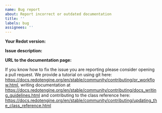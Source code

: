 ```yaml
---
name: Bug report
about: Report incorrect or outdated documentation
title: ''
labels: bug
assignees: ''
---
```


**Your Redot version:**

**Issue description:**

**URL to the documentation page:**

If you know how to fix the issue you are reporting please
consider opening a pull request. We provide a tutorial on
using git here: https://docs.redotengine.org/en/stable/community/contributing/pr_workflow.html,
writing documentation at https://docs.redotengine.org/en/stable/community/contributing/docs_writing_guidelines.html
and contributing to the class reference here: https://docs.redotengine.org/en/stable/community/contributing/updating_the_class_reference.html
